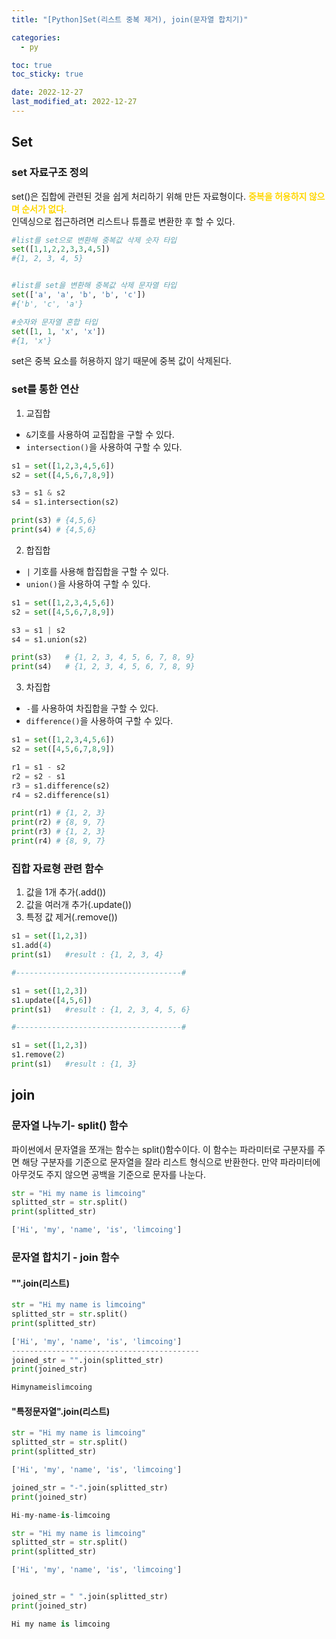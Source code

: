 ```yaml
---
title: "[Python]Set(리스트 중복 제거), join(문자열 합치기)"

categories: 
  - py

toc: true
toc_sticky: true

date: 2022-12-27
last_modified_at: 2022-12-27 
---
```


## Set
### set 자료구조 정의
set()은 집합에 관련된 것을 쉽게 처리하기 위해 만든 자료형이다. <span style = "color:gold">**중복을 허용하지 않으며 순서가 없다.**</span>  
인덱싱으로 접근하려면 리스트나 튜플로 변환한 후 할 수 있다.

```python
#list를 set으로 변환해 중복값 삭제 숫자 타입
set([1,1,2,2,3,3,4,5])
#{1, 2, 3, 4, 5}


#list를 set을 변환해 중복값 삭제 문자열 타입
set(['a', 'a', 'b', 'b', 'c'])
#{'b', 'c', 'a'}

#숫자와 문자열 혼합 타입
set([1, 1, 'x', 'x'])
#{1, 'x'}
```
set은 중복 요소를 허용하지 않기 때문에 중복 값이 삭제된다.

### set를 통한 연산
1. 교집합
- `&`기호를 사용하여 교집합을 구할 수 있다.
- `intersection()`을 사용하여 구할 수 있다.

```python
s1 = set([1,2,3,4,5,6])
s2 = set([4,5,6,7,8,9])

s3 = s1 & s2
s4 = s1.intersection(s2)

print(s3) # {4,5,6}
print(s4) # {4,5,6}
```

2. 합집합
- `|` 기호를 사용해 합집합을 구할 수 있다.
- `union()`을 사용하여 구할 수 있다.

```python
s1 = set([1,2,3,4,5,6])
s2 = set([4,5,6,7,8,9])

s3 = s1 | s2
s4 = s1.union(s2)

print(s3)	# {1, 2, 3, 4, 5, 6, 7, 8, 9}
print(s4)	# {1, 2, 3, 4, 5, 6, 7, 8, 9}
```

3. 차집합
- `-`를 사용하여 차집합을 구할 수 있다.
- `difference()`을 사용하여 구할 수 있다.

```python
s1 = set([1,2,3,4,5,6])
s2 = set([4,5,6,7,8,9])

r1 = s1 - s2
r2 = s2 - s1
r3 = s1.difference(s2)
r4 = s2.difference(s1)

print(r1) # {1, 2, 3}
print(r2) # {8, 9, 7}
print(r3) # {1, 2, 3}
print(r4) # {8, 9, 7}
```
### 집합 자료형 관련 함수
1. 값을 1개 추가(.add())
2. 값을 여러개 추가(.update())
3. 특정 값 제거(.remove())

```python
s1 = set([1,2,3])
s1.add(4)
print(s1)	#result : {1, 2, 3, 4}

#-------------------------------------#

s1 = set([1,2,3])
s1.update([4,5,6])
print(s1)	#result : {1, 2, 3, 4, 5, 6}

#-------------------------------------#

s1 = set([1,2,3])
s1.remove(2)
print(s1)	#result : {1, 3}
```

## join 
### 문자열 나누기- split() 함수

파이썬에서 문자열을 쪼개는 함수는 split()함수이다. 이 함수는 파라미터로 구분자를 주면 해당 구분자를 기준으로 문자열을 잘라 리스트 형식으로 반환한다. 
만약 파라미터에 아무것도 주지 않으면 공백을 기준으로 문자를 나눈다. 
```python
str = "Hi my name is limcoing" 
splitted_str = str.split() 
print(splitted_str) 

['Hi', 'my', 'name', 'is', 'limcoing']
```

### 문자열 합치기 - join 함수

#### "".join(리스트)  
```python
str = "Hi my name is limcoing" 
splitted_str = str.split() 
print(splitted_str) 

['Hi', 'my', 'name', 'is', 'limcoing'] 
------------------------------------------
joined_str = "".join(splitted_str) 
print(joined_str) 

Himynameislimcoing 
```

#### "특정문자열".join(리스트)

```python
str = "Hi my name is limcoing" 
splitted_str = str.split() 
print(splitted_str) 

['Hi', 'my', 'name', 'is', 'limcoing'] 

joined_str = "-".join(splitted_str) 
print(joined_str) 

Hi-my-name-is-limcoing 
```

```python
str = "Hi my name is limcoing" 
splitted_str = str.split() 
print(splitted_str) 

['Hi', 'my', 'name', 'is', 'limcoing'] 


joined_str = " ".join(splitted_str) 
print(joined_str) 

Hi my name is limcoing
```
